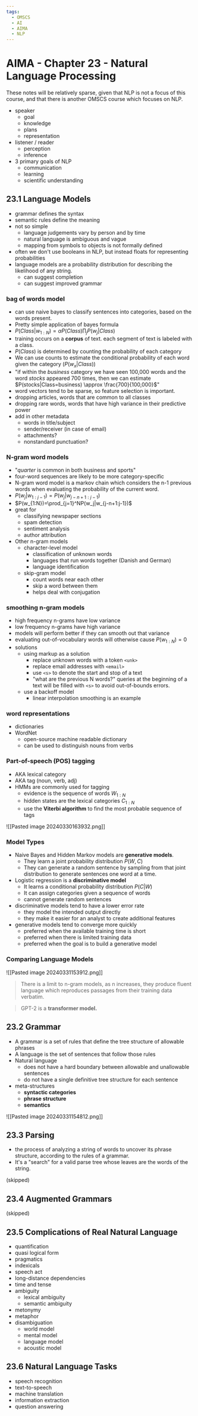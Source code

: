 ```yaml
---
tags:
  - OMSCS
  - AI
  - AIMA
  - NLP
---
```

# AIMA - Chapter 23 - Natural Language Processing

These notes will be relatively sparse, given that NLP is not a focus of this course, and that there is another OMSCS course which focuses on NLP.

- speaker
	- goal
	- knowledge
	- plans
	- representation
- listener / reader
	- perception
	- inference
- 3 primary goals of NLP
	- communication
	- learning
	- scientific understanding

## 23.1 Language Models

- grammar defines the syntax
- semantic rules define the meaning
- not so simple
	- language judgements vary by person and by time
	- natural language is ambiguous and vague
	- mapping from symbols to objects is not formally defined
- often we don't use booleans in NLP, but instead floats for representing probabilities
- language models are a probability distribution for describing the likelihood of any string.
	- can suggest completion
	- can suggest improved grammar

### bag of words model
- can use naive bayes to classify sentences into categories, based on the words present.
- Pretty simple application of bayes formula
- $P(Class|w_{1:N})=\alpha P(Class)\prod_jP(w_j|Class)$
- training occurs on a **corpus** of text. each segment of text is labeled with a class.
- $P(Class)$ is determined by counting the probability of each category
- We can use counts to estimate the conditional probability of each word given the category ($P(w_x|Class)$)
- "if within the *business* category we have seen 100,000 words and the word *stocks* appeared 700 times, then we can estimate $P(stocks|Class=business) \approx \frac{700}{100,000}$"
- word vectors tend to be sparse, so feature selection is important.
- dropping articles, words that are common to all classes
- dropping rare words, words that have high variance in their predictive power
- add in other metadata
	- words in title/subject
	- sender/receiver (in case of email)
	- attachments?
	- nonstandard punctuation?
### N-gram word models
- "*quarter* is common in both business and sports"
- four-word sequences are likely to be more category-specific
- N-gram word model is a markov chain which considers the n-1 previous words when evaluating the probability of the current word.
- $P(w_j|w_{1:j-1})=P(w_j|w_{j-n+1:j-1})$
- $P(w_{1:N})=\prod_{j=1}^NP(w_j|w_{j-n+1:j-1})$
- great for
	- classifying newspaper sections
	- spam detection
	- sentiment analysis
	- author attribution
- Other n-gram models
	- character-level model
		- classification of unknown words
		- languages that run words together (Danish and German)
		- language identification
	- skip-gram model
		- count words near each other
		- skip a word between them
		- helps deal with conjugation
### smoothing n-gram models
- high frequency n-grams have low variance
- low frequency n-grams have high variance
- models will perform better if they can smooth out that variance
- evaluating out-of-vocabulary words will otherwise cause $P(w_{1:N})=0$
- solutions
	- using markup as a solution
		- replace unknown words with a token `<unk>`
		- replace email addresses with `<email>`
		- use `<s>` to denote the start and stop of a text
		- "what are the previous N words?" queries at the beginning of a text will be filled with `<s>` to avoid out-of-bounds errors.
	- use a backoff model
		- linear interpolation smoothing is an example
### word representations
- dictionaries
- WordNet
	- open-source machine readable dictionary
	- can be used to distinguish nouns from verbs
### Part-of-speech (POS) tagging
- AKA lexical category
- AKA tag (noun, verb, adj)
- HMMs are commonly used for tagging
	- evidence is the sequence of words $W_{1:N}$
	- hidden states are the lexical categories $C_{1:N}$
	- use the **Viterbi algorithm** to find the most probable sequence of tags

![[Pasted image 20240330163932.png]]

### Model Types
- Naive Bayes and Hidden Markov models are **generative models**.
	- They learn a joint probability distribution $P(W,C)$
	- They can generate a random sentence by sampling from that joint distribution to generate sentences one word at a time.
- Logistic regression is a **discriminative model**
	- It learns a conditional probability distribution $P(C|W)$
	- It can assign categories given a sequence of words
	- cannot generate random sentences
- discriminative models tend to have a lower error rate
	- they model the intended output directly
	- they make it easier for an analyst to create additional features
- generative models tend to converge more quickly
	- preferred when the available training time is short
	- preferred when there is limited training data
	- preferred when the goal is to build a generative model

### Comparing Language Models
![[Pasted image 20240331153912.png]]

> There is a limit to n-gram models, as n increases, they produce fluent language which reproduces passages from their training data verbatim.

> GPT-2 is a **transformer model.**

## 23.2 Grammar
- A grammar is a set of rules that define the tree structure of allowable phrases
- A language is the set of sentences that follow those rules
- Natural language
	- does not have a hard boundary between allowable and unallowable sentences
	- do not have a single definitive tree structure for each sentence
- meta-structures
	- **syntactic categories**
	- **phrase structure**
	- **semantics**

![[Pasted image 20240331154812.png]]

## 23.3 Parsing
- the process of analyzing a string of words to uncover its phrase structure, according to the rules of a grammar.
- It's a "search" for a valid parse tree whose leaves are the words of the string.

(skipped)

## 23.4 Augmented Grammars
(skipped)

## 23.5 Complications of Real Natural Language
- quantification
- quasi logical form
- pragmatics
- indexicals
- speech act
- long-distance dependencies
- time and tense
- ambiguity
	- lexical ambiguity
	- semantic ambiguity
- metonymy
- metaphor
- disambiguation
	- world model
	- mental model
	- language model
	- acoustic model

## 23.6 Natural Language Tasks
- speech recognition
- text-to-speech
- machine translation
- information extraction
- question answering
